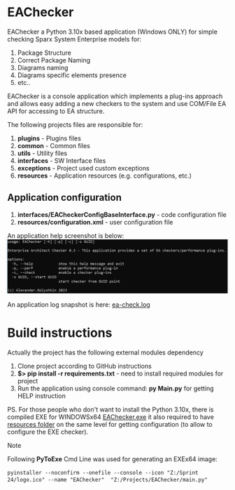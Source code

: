 # EAChecker

EAChecker a Python 3.10x based application (Windows ONLY) for simple checking Sparx System Enterprise models for:

1. Package Structure
2. Correct Package Naming
3. Diagrams naming
4. Diagrams specific elements presence
5. etc..

EAChecker is a console application which implements a plug-ins approach and allows easy adding a new checkers to the system and use COM/File EA API for accessing to EA structure.

The following projects files are responsible for:

1. **plugins** - Plugins files
2. **common** - Common files
3. **utils** - Utility files
4. **interfaces** - SW Interface files
5. **exceptions** - Project used custom exceptions
6. **resources** - Application resources (e.g. configurations, etc.)

## Application configuration

1. **interfaces/EACheckerConfigBaseInterface.py** - code configuration file
2. **resources/configuration.xml** - user configuration file

An application help screenshot is below:
![](./resources/eachecker-screenshot.png)

An application log snapshot is here: [ea-check.log](./ea-check.log) 

# Build instructions

Actually the project has the following external modules dependency

1. Clone project according to GitHub instructions
2. **$> pip install -r requirements.txt** - need to install required modules for project
3. Run the application using console command: **py Main.py** for getting HELP instruction

PS. For those people who don't want to install the Python 3.10x, there is compiled EXE for
WINDOWSx64 [EAChecker.exe](./deploy/EAChecker.exe) it also required to have [resources folder](./deploy/resources) on the same level for getting configuration (to allow to configure the EXE checker).

> [!NOTE]
Following **PyToExe** Cmd Line was used for generating an EXEx64 image:
```
pyinstaller --noconfirm --onefile --console --icon "Z:/Sprint 24/logo.ico" --name "EAChecker"  "Z:/Projects/EAChecker/main.py"
```
